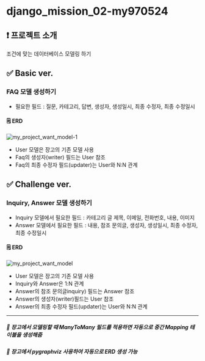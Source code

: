 # django_mission_02-my970524
## ❗️ 프로젝트 소개
조건에 맞는 데이터베이스 모델링 하기

## ✅ Basic ver.
### FAQ 모델 생성하기
- 필요한 필드 : 질문, 카테고리, 답변, 생성자, 생성일시, 최종 수정자, 최종 수정일시

#### 🗒 ERD
![my_project_want_model-1](https://user-images.githubusercontent.com/76423946/164010144-187cf6ca-5f7e-45da-a9e9-2b18c1ef3dd3.png)
- User 모델은 장고의 기존 모델 사용
- Faq의 생성자(writer) 필드는 User 참조
- Faq의 최종 수정자 필드(updater)는 User와 N:N 관계 


## ✅ Challenge ver.
### Inquiry, Answer 모델 생성하기
- Inquiry 모델에서 필요한 필드 : 카테고리 글 제목, 이메일, 전화번호, 내용, 이미지 
- Answer 모델에서 필요한 필드 : 내용, 참조 문의글, 생성자, 생성일시, 최종 수정자, 최종 수정일시

#### 🗒 ERD
![my_project_want_model](https://user-images.githubusercontent.com/76423946/164011682-5242a45b-c921-409c-8929-377372d5670c.png)
- User 모델은 장고의 기존 모델 사용
- Inquiry와 Answer은 1:N 관계
- Answer의 참조 문의글inquiry) 필드는 Answer 참조
- Answer의 생성자(writer)필드는 User 참조
- Answer의 최종 수정자 필드(updater)는 User와 N:N 관계 

<hr/>

##### 📌 장고에서 모델링할 때 ManyToMany 필드를 적용하면 자동으로 중간 Mapping 테이블을 생성해줌
##### 📌 장고에서 pygraphviz 사용하여 자동으로 ERD 생성 가능
